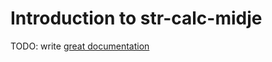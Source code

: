 # Introduction to str-calc-midje

TODO: write [great documentation](http://jacobian.org/writing/great-documentation/what-to-write/)
